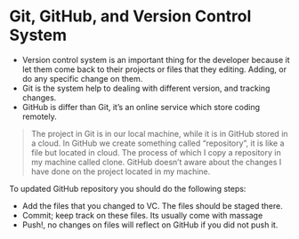 # Git, GitHub, and Version Control System

-	Version control system is an important thing for the developer because it let them come back to their projects or files that they editing. Adding, or do any specific change on them.
-	Git is the system help to dealing with different version, and tracking changes.
-	GitHub  is differ than Git, it’s an online service which store coding remotely.

>The project in Git is in our local machine, while it is in GitHub stored in a cloud.
In GitHub we create something called “repository”, it is like a file but located in cloud.
The process of which I copy a repository in my machine called clone.
GitHub doesn’t aware about the changes I have done on the project located in my machine.

To updated GitHub repository you should do the following steps:
-	Add the files that you changed to VC. The files should be staged there.
-	Commit; keep track on these files. Its usually come with massage
-	Push!, no changes on files will reflect on GitHub if you did not push it.
